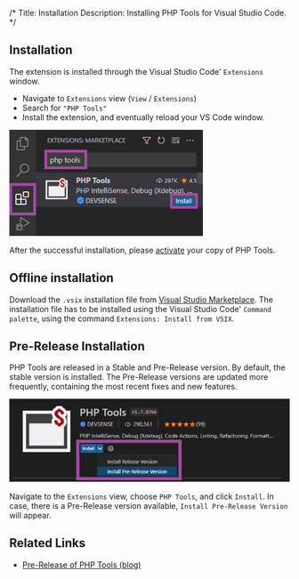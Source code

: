 /*
Title: Installation
Description: Installing PHP Tools for Visual Studio Code.
*/


## Installation

The extension is installed through the Visual Studio Code' `Extensions` window.

- Navigate to `Extensions` view (`View` / `Extensions`)
- Search for `"PHP Tools"`
- Install the extension, and eventually reload your VS Code window.

![phptools install vscode](../imgs/phptools-install.png)

After the successful installation, please [activate](#license-activation) your copy of PHP Tools.

## Offline installation

Download the `.vsix` installation file from [Visual Studio Marketplace](https://marketplace.visualstudio.com/items?itemName=DEVSENSE.phptools-vscode). The installation file has to be installed using the Visual Studio Code' `Command palette`, using the command `Extensions: Install from VSIX`.

## Pre-Release Installation

PHP Tools are released in a Stable and Pre-Release version. By default, the stable version is installed. The Pre-Release versions are updated more frequently, containing the most recent fixes and new features.

![php for vscode pre-release](../imgs/vscode-extension-prerelease.png)

Navigate to the `Extensions` view, choose `PHP Tools`, and click `Install`. In case, there is a Pre-Release version available, `Install Pre-Release Version` will appear.

## Related Links

- [Pre-Release of PHP Tools (blog)](https://blog.devsense.com/2022/php-vscode-pre-release)

